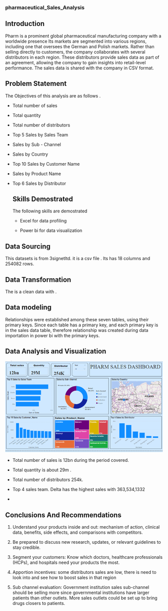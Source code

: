 ### pharmaceutical_Sales_Analysis


## Introduction

Pharm is a prominent global pharmaceutical manufacturing company with a worldwide presence Its markets are segmented into various regions, including one that oversees the German and Polish markets. Rather than selling directly to customers, the company collaborates with several distributors in each region. These distributors provide sales data as part of an agreement, allowing the
company to gain insights into retail-level performance. 
The sales data is shared  with the company in CSV format.

 ## Problem Statement 

 The Objectives of this analysis are as follows . 

 - Total number of sales 

- Total quantity

- Total number of distributors

- Top 5 Sales by Sales Team 

- Sales by Sub - Channel

- Sales by Country

- Top 10 Sales by Customer Name

- Sales by Product Name

- Top 6 Sales by Distributor


  ## Skills Demostrated

   The following skills are demostrated

  - Excel for data profiling
    
  - Power bi  for data visualization
 
## Data Sourcing 

This datasets is from 3signetltd. it is a csv file . Its has 18 columns and 254082 rows.


## Data Transformation 
The is a clean data with .


## Data modeling 

Relationships were established among these seven tables, using their primary keys. Since each table has a 
primary key, and each primary key is in the sales data table, therefore relationship was created during data
 importation in power bi  with the primary keys.


## Data Analysis and Visualization 

![](pharmdashboard.png)

- Total number of sales is 12bn  during the period covered.

- Total quantity is about 29m .

- Total number of distributors 254k.

- Top 4 sales team. Delta has the highest sales with 363,534,1332

- 




## Conclusions And Recommendations

1. Understand your products inside and out: mechanism of action,
     clinical data, benefits, side effects, and comparisons with competitors.

2. Be prepared to discuss new research, updates, or relevant guidelines to stay 
     credible.

3. Segment your customers: Know which doctors, healthcare professionals (HCPs), 
     and hospitals need your products the most.

4. Apportion incentives: some distributors sales are low, there is need to look into
      and see how to  boost sales in that region

5. Sub channel evaluation: Government institution sales sub-channel should be
  selling more since governmental institutions have larger patients than other outlets. 
  More sales outlets could be set up to bring drugs closers to patients.






